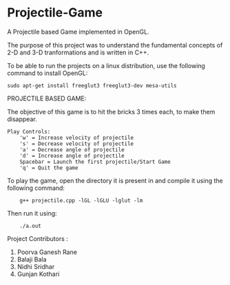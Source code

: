 # Projectile-Game

A Projectile based Game implemented in OpenGL.

The purpose of this project was to understand the fundamental concepts of 2-D and 3-D tranformations and is written in C++.

To be able to run the projects on a linux distribution, use the following command to install OpenGL:

	sudo apt-get install freeglut3 freeglut3-dev mesa-utils


PROJECTILE BASED GAME:

The objective of this game is to hit the bricks 3 times each, to make them disappear.

	Play Controls:
        'w' = Increase velocity of projectile
        's' = Decrease velocity of projectile
        'a' = Decrease angle of projectile
        'd' = Increase angle of projectile
        Spacebar = Launch the first projectile/Start Game
        'q' = Quit the game

To play the game, open the directory it is present in and compile it using the following command:
        
        g++ projectile.cpp -lGL -lGLU -lglut -lm
        
Then run it using:

        ./a.out


Project Contributors :<br>
1. Poorva Ganesh Rane <br>
2. Balaji Bala <br>
3. Nidhi Sridhar <br>
4. Gunjan Kothari
